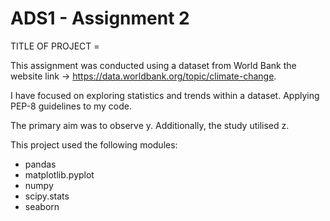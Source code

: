 # ADS1 - Assignment 2

TITLE OF PROJECT = 

This assignment was conducted using a dataset from World Bank the website link -> https://data.worldbank.org/topic/climate-change.

I have focused on exploring statistics and trends within a dataset.  Applying PEP-8 guidelines to my code.

The primary aim was to observe y. Additionally, the study utilised z.

This project used the following modules:

- pandas
- matplotlib.pyplot
- numpy
- scipy.stats
- seaborn 
